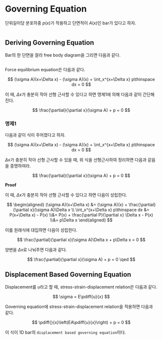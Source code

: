 # Governing Equation
단위길이당 분포하중 $p(x)$가 작용하고 단면적이 $A(x)$인 bar가 있다고 하자.

```{figure} _image/0101.png
```

## Deriving Governing Equation
Bar의 한 단면을 잘라 free body diagram을 그리면 다음과 같다.

```{figure} _image/0102.png
```

Force equilibrium equation은 다음과 같다.

$$ (\sigma A)(x+\Delta x) - (\sigma A)(x) + \int_x^{x+\Delta x} p\thinspace dx = 0 $$

이 때, $\Delta x$가 충분히 작아 선형 근사할 수 있다고 하면 명제1에 의해 다음과 같이 간단해진다.

$$ \frac{\partial}{\partial x}(\sigma A) + p = 0 $$

### 명제1
다음과 같이 식이 주어졌다고 하자.

$$ (\sigma A)(x+\Delta x) - (\sigma A)(x) + \int_x^{x+\Delta x} p\thinspace dx = 0 $$

$\Delta x$가 충분히 작아 선형 근사할 수 있을 때, 위 식을 선형근사하여 정리하면 다음과 같음을 증명하여라.

$$ \frac{\partial}{\partial x}(\sigma A) + p = 0 $$

**Proof**

이 때, $\Delta x$가 충분히 작아 선형 근사할 수 있다고 하면 다음이 성립한다.

$$ \begin{aligned} (\sigma A)(x+\Delta x) &= (\sigma A)(x) + \frac{\partial}{\partial x}(\sigma A)\Delta x \\ \int_x^{x+\Delta x} p\thinspace dx &= P(x+\Delta x) - P(x) \\&= P(x) + \frac{\partial P}{\partial x} \Delta x - P(x) \\&= p\Delta x \end{aligned} $$

이를 원래식에 대입하면 다음이 성립한다.

$$ \frac{\partial}{\partial x}(\sigma A)\Delta x + p\Delta x = 0 $$

양변을 $\Delta x$로 나눠주면 다음과 같다.

$$ \frac{\partial}{\partial x}(\sigma A) + p = 0 \qed $$

## Displacement Based Governing Equation
Displacement를 $u$라고 할 때, stress-strain-displacement relation은 다음과 같다.

$$ \sigma = E\pdiff{u}{x} $$

Governing equation에 stress-strain-displacement relation을 적용하면 다음과 같다.

$$ \pdiff{}{x}\left(EA\pdiff{u}{x}\right) + p = 0 $$

이 식이 1D bar의 `displacement based governing equation`이다.